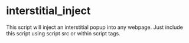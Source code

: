 # interstitial_inject
This script will inject an interstitial popup into any webpage.
Just include this script using script src or within script tags.

